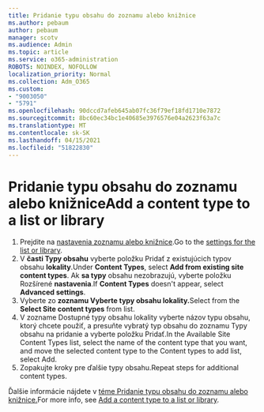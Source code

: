 ```yaml
---
title: Pridanie typu obsahu do zoznamu alebo knižnice
ms.author: pebaum
author: pebaum
manager: scotv
ms.audience: Admin
ms.topic: article
ms.service: o365-administration
ROBOTS: NOINDEX, NOFOLLOW
localization_priority: Normal
ms.collection: Adm_O365
ms.custom:
- "9003050"
- "5791"
ms.openlocfilehash: 90dccd7afeb645ab07fc36f79ef18fd1710e7872
ms.sourcegitcommit: 8bc60ec34bc1e40685e3976576e04a2623f63a7c
ms.translationtype: MT
ms.contentlocale: sk-SK
ms.lasthandoff: 04/15/2021
ms.locfileid: "51822830"
---
```

# <a name="add-a-content-type-to-a-list-or-library"></a><span data-ttu-id="aeca7-102">Pridanie typu obsahu do zoznamu alebo knižnice</span><span class="sxs-lookup"><span data-stu-id="aeca7-102">Add a content type to a list or library</span></span>

1. <span data-ttu-id="aeca7-103">Prejdite na  [nastavenia zoznamu alebo knižnice](https://support.microsoft.com/en-us/office/edit-list-settings-in-sharepoint-online-4d35793b-246e-42a3-990c-563a83795b7f).</span><span class="sxs-lookup"><span data-stu-id="aeca7-103">Go to the  [settings for the list or library](https://support.microsoft.com/en-us/office/edit-list-settings-in-sharepoint-online-4d35793b-246e-42a3-990c-563a83795b7f).</span></span>
2. <span data-ttu-id="aeca7-104">V  **časti Typy obsahu** vyberte položku Pridať z existujúcich typov obsahu  **lokality**.</span><span class="sxs-lookup"><span data-stu-id="aeca7-104">Under  **Content Types**, select  **Add from existing site content types**.</span></span> <span data-ttu-id="aeca7-105">Ak  **sa typy**  obsahu nezobrazujú, vyberte položku Rozšírené  **nastavenia**.</span><span class="sxs-lookup"><span data-stu-id="aeca7-105">If  **Content Types**  doesn't appear, select  **Advanced settings**.</span></span>
3. <span data-ttu-id="aeca7-106">Vyberte zo **zoznamu Vyberte typy obsahu lokality.**</span><span class="sxs-lookup"><span data-stu-id="aeca7-106">Select from the  **Select Site content types**  from list.</span></span>
4. <span data-ttu-id="aeca7-107">V zozname Dostupné typy obsahu lokality vyberte názov typu obsahu, ktorý chcete použiť, a presuňte vybratý typ obsahu do zoznamu Typy obsahu na pridanie a vyberte položku Pridať.</span><span class="sxs-lookup"><span data-stu-id="aeca7-107">In the Available Site Content Types list, select the name of the content type that you want, and move the selected content type to the Content types to add list, select Add.</span></span>
5. <span data-ttu-id="aeca7-108">Zopakujte kroky pre ďalšie typy obsahu.</span><span class="sxs-lookup"><span data-stu-id="aeca7-108">Repeat steps for additional content types.</span></span>

<span data-ttu-id="aeca7-109">Ďalšie informácie nájdete v [téme Pridanie typu obsahu do zoznamu alebo knižnice.](https://support.microsoft.com/en-us/office/add-a-content-type-to-a-list-or-library-917366ae-f7a2-47ad-87a5-9689a1884e60)</span><span class="sxs-lookup"><span data-stu-id="aeca7-109">For more info, see  [Add a content type to a list or library](https://support.microsoft.com/en-us/office/add-a-content-type-to-a-list-or-library-917366ae-f7a2-47ad-87a5-9689a1884e60).</span></span>